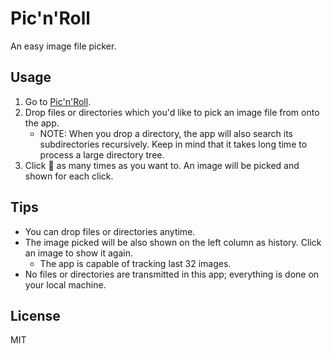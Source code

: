 # Pic'n'Roll

An easy image file picker.

## Usage

  1. Go to [Pic'n'Roll](https://keyfox.github.io/pic-n-roll/).
  1. Drop files or directories which you'd like to pick an image file from onto the app.
     - NOTE: When you drop a directory, the app will also search its subdirectories recursively.
     Keep in mind that it takes long time to process a large directory tree.
  1. Click 🎲 as many times as you want to. An image will be picked and shown for each click.

## Tips

  - You can drop files or directories anytime.
  - The image picked will be also shown on the left column as history.
    Click an image to show it again.
    - The app is capable of tracking last 32 images.
  - No files or directories are transmitted in this app;
    everything is done on your local machine.

## License

MIT

